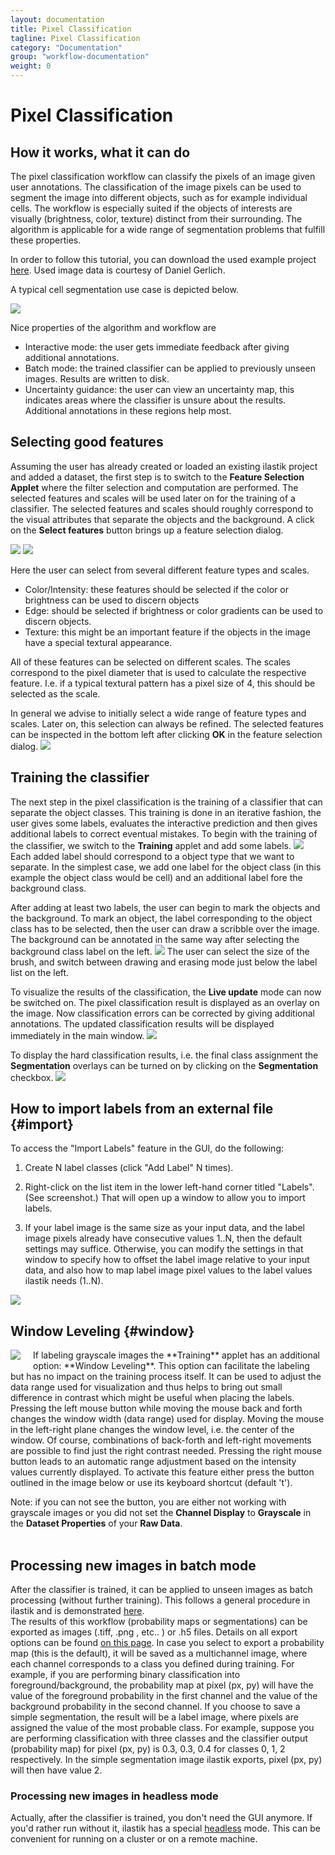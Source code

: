 ```yaml
---
layout: documentation
title: Pixel Classification
tagline: Pixel Classification
category: "Documentation"
group: "workflow-documentation"
weight: 0
---
```

# Pixel Classification

## How it works, what it can do

The pixel classification workflow can classify the pixels of an image given
user annotations. The classification of the image pixels can be used to segment
the image into different objects, such as for example individual cells.
The workflow is especially suited if the objects of interests are visually (brightness, color, texture) distinct from their surrounding. The algorithm is applicable for a wide range of segmentation problems that
fulfill these properties.

In order to follow this tutorial, you can download the used example project <a href="http://data.ilastik.org/pixelClassification_2dcells.zip">here</a>.
Used image data is courtesy of Daniel Gerlich.

A typical cell segmentation use case is depicted below.

<a href="snapshots/training2.png" data-toggle="lightbox"><img src="snapshots/training2.png" class="img-responsive" /></a>

Nice properties of the algorithm and workflow are

- Interactive mode: the user gets immediate feedback after giving additional annotations.
- Batch mode: the trained classifier can be applied to previously unseen images. Results are written to disk.
- Uncertainty guidance: the user can view an uncertainty map, this indicates areas where the classifier is unsure about the results. Additional annotations in these regions help most.

## Selecting good features

Assuming the user has already created or loaded an existing
ilastik project and added a dataset, the first step is to switch to the **Feature Selection Applet**
where the filter selection and computation are performed.
The selected features and scales will be used later on for the training of a classifier.
The selected features and scales should roughly correspond to the visual attributes that separate the
objects and the background.
A click on the **Select features** button brings up a feature selection dialog.

<a href="snapshots/feature_selection_zoomed.png" data-toggle="lightbox"><img src="snapshots/feature_selection_zoomed.png" class="img-responsive" /></a>
<a href="snapshots/feature_selection2.png" data-toggle="lightbox"><img src="snapshots/feature_selection2.png" class="img-responsive" /></a>

Here the user can select from several different feature types and scales.

- Color/Intensity: these features should be selected if the color or brightness can be used to discern objects
- Edge: should be selected if brightness or color gradients can be used to discern objects.
- Texture: this might be an important feature if the objects in the image have a special textural appearance.

All of these features can be selected on different scales. The scales correspond to the pixel diameter
that is used to calculate the respective feature. I.e. if a typical textural pattern has a pixel size of 4, this should be selected as the scale.

In general we advise to initially select a wide range of feature types and scales. Later on, this selection
can always be refined. The selected features can be inspected in the bottom left after clicking **OK** in the feature selection dialog.
<a href="snapshots/feature_selection4_zoomed.png" data-toggle="lightbox"><img src="snapshots/feature_selection4_zoomed.png" class="img-responsive" /></a>

## Training the classifier
The next step in the pixel classification is the training of a classifier
that can separate the object classes. This training is done in an iterative fashion,
the user gives some labels, evaluates the interactive prediction and then gives additional labels to correct
eventual mistakes.
To begin with the training of the classifier, we switch to the **Training** applet and add some labels.
<a href="snapshots/training_zoomed.png" data-toggle="lightbox"><img src="snapshots/training_zoomed.png" class="img-responsive" /></a>
Each added label should correspond to a object type that we want to separate.
In the simplest case, we add one label for the object class (in this example the object class would be cell)
and an additional label fore the background class.

After adding at least two labels, the user can begin to mark the objects and the background.
To mark an object, the label corresponding to the object class has to be selected, then the user
can draw a scribble over the image.
The background can be annotated in the same way after selecting the background class label on the left.
<a href="snapshots/training1_zoomed.png" data-toggle="lightbox"><img src="snapshots/training1_zoomed.png" class="img-responsive" /></a>
The user can select the size of the brush, and switch between drawing and erasing mode just below the label list on the left.

To visualize the results of the classification, the **Live update** mode can now be switched on.
The pixel classification result is displayed as an overlay on the image.
Now classification errors can be corrected by giving additional annotations. The updated classification results will be displayed immediately in the main window.
<a href="snapshots/training2_zoomed.png" data-toggle="lightbox"><img src="snapshots/training2_zoomed.png" class="img-responsive" /></a>

To display the hard classification results, i.e. the final class assignment the **Segmentation** overlays
can be turned on by clicking on the **Segmentation** checkbox.
<a href="snapshots/training3_zoomed.png" data-toggle="lightbox"><img src="snapshots/training3_zoomed.png" class="img-responsive" /></a>

## How to import labels from an external file {#import}
To access the "Import Labels" feature in the GUI, do the following:

1. Create N label classes (click "Add Label" N times).

2. Right-click on the list item in the lower left-hand corner titled "Labels".  (See screenshot.) That will open up a window to allow you to import labels.
 
3. If your label image is the same size as your input data, and the label image pixels already have consecutive values 1..N, then the default settings may suffice.  Otherwise, you can modify the settings in that window to specify how to offset the label image relative to your input data, and also how to map label image pixel values to the label values ilastik needs (1..N).

<a href="snapshots/labels_context_menu.png" data-toggle="lightbox"><img src="snapshots/labels_context_menu.png" class="img-responsive" /></a>

## Window Leveling {#window}

<a href="snapshots/window_leveling.png" data-toggle="lightbox">
    <img src="snapshots/window_leveling.png" class="img-responsive" style="float: left; margin-right:20px; margin-bottom:10px"/></a>
If labeling grayscale images the **Training** applet has an additional option: **Window Leveling**.  This option can facilitate the labeling but has no impact on the training process itself. It can be used to adjust the data range used for visualization and thus helps to bring out small difference in contrast which might be useful when placing the labels. Pressing the left mouse button while moving the mouse back and forth changes the window width (data range) used for display. Moving the mouse in the left-right plane changes the window level, i.e. the center of the window. Of course, combinations of back-forth and left-right movements are possible to find just the right contrast needed. Pressing the right mouse button leads to an automatic range adjustment based on the intensity values currently displayed. To activate this feature either press the button outlined in the image below or use its keyboard shortcut (default 't').

Note: if you can not see the button, you are either not working with grayscale images or you did not set the **Channel Display** to **Grayscale** in the **Dataset Properties** of your **Raw Data**.
<br><br>

## Processing new images in batch mode
After the classifier is trained, it can be applied to unseen images as batch processing (without further training). This follows a general procedure in ilastik and is demonstrated [here]({{site.baseurl}}/documentation/basics/batch.html).  
The results of this workflow (probability maps or segmentations) can be exported as images (.tiff, .png , etc.. ) or .h5 files. Details on all export options can be found [on this page]({{site.baseurl}}/documentation/basics/export.html). In case you select to export a probability map (this is the default), it will be saved as a multichannel image, where each channel corresponds to a class you defined during training. For example, if you are performing binary classification into foreground/background, the probability map at pixel (px, py) will have the value of the foreground probability in the first channel and the value of the background probability in the second channel. If you choose to save a simple segmentation, the result will be a label image, where pixels are assigned the value of the most probable class. For example, suppose you are performing classification with three classes and the classifier output (probability map) for pixel (px, py) is 0.3, 0.3, 0.4 for classes 0, 1, 2 respectively. In the simple segmentation image ilastik exports, pixel (px, py) will then have value 2. 

### Processing new images in headless mode
Actually, after the classifier is trained, you don't need the GUI anymore. If you'd rather run without it, ilastik has a special [headless]({{site.baseurl}}/documentation/basics/headless.html) mode. This can be convenient for running on a cluster or on a remote machine.

<!-- After the training step the generated classifier can be used to classify and segment other images.
The first step in batch prediction is the selection of the input files.
<a href="snapshots/batch1_zoomed.png" data-toggle="lightbox"><img src="snapshots/batch1_zoomed.png" class="img-responsive" /></a>
When clicking on the **Add files** button, the user can choose between adding
single or multiple files from the File selection dialog, or adding files matching a pattern from a directory (last option). This is especially useful when large amounts of images have to be processed.

The next step is the actual batch processing itself. In the **Batch Prediction output location** applet, the
user can configure the output format using the **Choose Settings** button.
For novice users the default settings should be fine.
<a href="snapshots/batch2_zoomed.png" data-toggle="lightbox"><img src="snapshots/batch2_zoomed.png" class="img-responsive" /></a>

After clicking on the **Export all** button, ilastik begins batch processing all images, and writes
the resulting classification result to the specified output files. When the default settings are used, the output files are stored as hdf5 files in the same directory where the input file is located.
The exported files have the same name with a "export.h5" suffix.

The exported .h5 files, contain the resulting prediction as a multidimensional image. The images have the same
shape as the input image, but a different number of channels. Each channel contains the probability of the corresponding label. Example: channel 0 contains at each position the probability of that pixel having label class 1. Channel 1 contains the probabilities of label class 2 etc..
 -->

